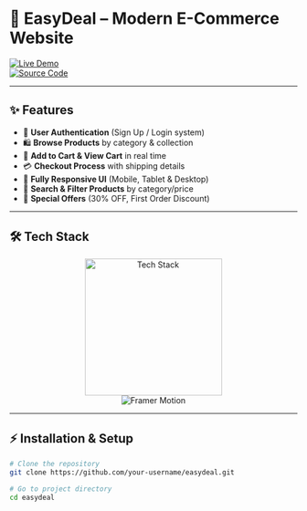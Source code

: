 # 🛒 EasyDeal – Modern E-Commerce Website

[![Live Demo](https://img.shields.io/badge/🚀_Live_Demo-00C7B7?style=for-the-badge&logo=netlify&logoColor=white)](https://easydeal-01.netlify.app/)  
[![Source Code](https://img.shields.io/badge/💻_Source_Code-181717?style=for-the-badge&logo=github&logoColor=white)](https://github.com/amdadislam01/EasyDeal-e-commarce)


---

## ✨ Features
- 🔐 **User Authentication** (Sign Up / Login system)  
- 🛍️ **Browse Products** by category & collection  
- 🛒 **Add to Cart & View Cart** in real time  
- 💳 **Checkout Process** with shipping details  
- 📱 **Fully Responsive UI** (Mobile, Tablet & Desktop)  
- 🔎 **Search & Filter Products** by category/price  
- 🎉 **Special Offers** (30% OFF, First Order Discount)  

---

## 🛠️ Tech Stack

<p align="center">
  <img src="https://skillicons.dev/icons?i=react,vite,tailwind,js" alt="Tech Stack" width="240" />
  <br/>
  <img src="https://img.shields.io/badge/Animation-FramerMotion-ff69b4?style=for-the-badge&logo=framer&logoColor=white" alt="Framer Motion" />
</p>

---

## ⚡ Installation & Setup

```bash
# Clone the repository
git clone https://github.com/your-username/easydeal.git

# Go to project directory
cd easydeal

